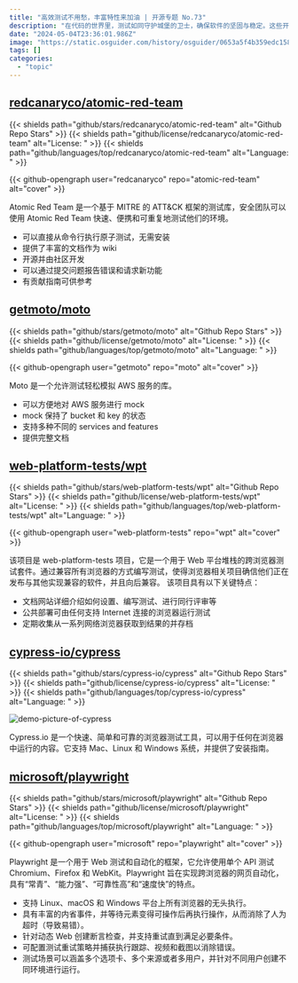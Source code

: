 ```yaml
---
title: "高效测试不用愁，丰富特性来加油 | 开源专题 No.73"
description: "在代码的世界里，测试如同守护城堡的卫士，确保软件的坚固与稳定。这些开源项目，宛如一把把锋利的剑，为软件测试斩断荆棘，开辟出一条通往卓越的道路。"
date: "2024-05-04T23:36:01.986Z"
image: "https://static.osguider.com/history/osguider/0653a5f4b359edc1580fbf95834ef4a3.png"
tags: []
categories:
  - "topic"
---
```


## [redcanaryco/atomic-red-team](https://github.com/redcanaryco/atomic-red-team)

{{< shields path="github/stars/redcanaryco/atomic-red-team" alt="Github Repo Stars" >}} {{< shields path="github/license/redcanaryco/atomic-red-team" alt="License: " >}} {{< shields path="github/languages/top/redcanaryco/atomic-red-team" alt="Language: " >}}

{{< github-opengraph user="redcanaryco" repo="atomic-red-team" alt="cover" >}}

Atomic Red Team 是一个基于 MITRE 的 ATT&CK 框架的测试库，安全团队可以使用 Atomic Red Team 快速、便携和可重复地测试他们的环境。

- 可以直接从命令行执行原子测试，无需安装
- 提供了丰富的文档作为 wiki
- 开源并由社区开发
- 可以通过提交问题报告错误和请求新功能
- 有贡献指南可供参考
  
## [getmoto/moto](https://github.com/getmoto/moto)

{{< shields path="github/stars/getmoto/moto" alt="Github Repo Stars" >}} {{< shields path="github/license/getmoto/moto" alt="License: " >}} {{< shields path="github/languages/top/getmoto/moto" alt="Language: " >}}

{{< github-opengraph user="getmoto" repo="moto" alt="cover" >}}

Moto 是一个允许测试轻松模拟 AWS 服务的库。

- 可以方便地对 AWS 服务进行 mock
- mock 保持了 bucket 和 key 的状态
- 支持多种不同的 services and features
- 提供完整文档
  
## [web-platform-tests/wpt](https://github.com/web-platform-tests/wpt)

{{< shields path="github/stars/web-platform-tests/wpt" alt="Github Repo Stars" >}} {{< shields path="github/license/web-platform-tests/wpt" alt="License: " >}} {{< shields path="github/languages/top/web-platform-tests/wpt" alt="Language: " >}}

{{< github-opengraph user="web-platform-tests" repo="wpt" alt="cover" >}}

该项目是 web-platform-tests 项目，它是一个用于 Web 平台堆栈的跨浏览器测试套件。通过兼容所有浏览器的方式编写测试，使得浏览器相关项目确信他们正在发布与其他实现兼容的软件，并且向后兼容。
该项目具有以下关键特点：

- 文档网站详细介绍如何设置、编写测试、进行同行评审等
- 公共部署可由任何支持 Internet 连接的浏览器运行测试
- 定期收集从一系列网络浏览器获取到结果的并存档
  
## [cypress-io/cypress](https://github.com/cypress-io/cypress)

{{< shields path="github/stars/cypress-io/cypress" alt="Github Repo Stars" >}} {{< shields path="github/license/cypress-io/cypress" alt="License: " >}} {{< shields path="github/languages/top/cypress-io/cypress" alt="Language: " >}}

![demo-picture-of-cypress](https://static.osguider.com/history/2024/b7a6859fa49be011d5d8955e645a1039.png)

Cypress.io 是一个快速、简单和可靠的浏览器测试工具，可以用于任何在浏览器中运行的内容。它支持 Mac、Linux 和 Windows 系统，并提供了安装指南。
  
## [microsoft/playwright](https://github.com/microsoft/playwright)

{{< shields path="github/stars/microsoft/playwright" alt="Github Repo Stars" >}} {{< shields path="github/license/microsoft/playwright" alt="License: " >}} {{< shields path="github/languages/top/microsoft/playwright" alt="Language: " >}}

{{< github-opengraph user="microsoft" repo="playwright" alt="cover" >}}

Playwright 是一个用于 Web 测试和自动化的框架，它允许使用单个 API 测试Chromium、Firefox 和 WebKit。Playwright 旨在实现跨浏览器的网页自动化，具有“常青”、“能力强”、“可靠性高”和“速度快”的特点。

- 支持 Linux、macOS 和 Windows 平台上所有浏览器的无头执行。
- 具有丰富的内省事件，并等待元素变得可操作后再执行操作，从而消除了人为超时（导致易错）。
- 针对动态 Web 创建断言检查，并支持重试直到满足必要条件。
- 可配置测试重试策略并捕获执行跟踪、视频和截图以消除错误。
- 测试场景可以涵盖多个选项卡、多个来源或者多用户，并针对不同用户创建不同环境进行运行。
  
